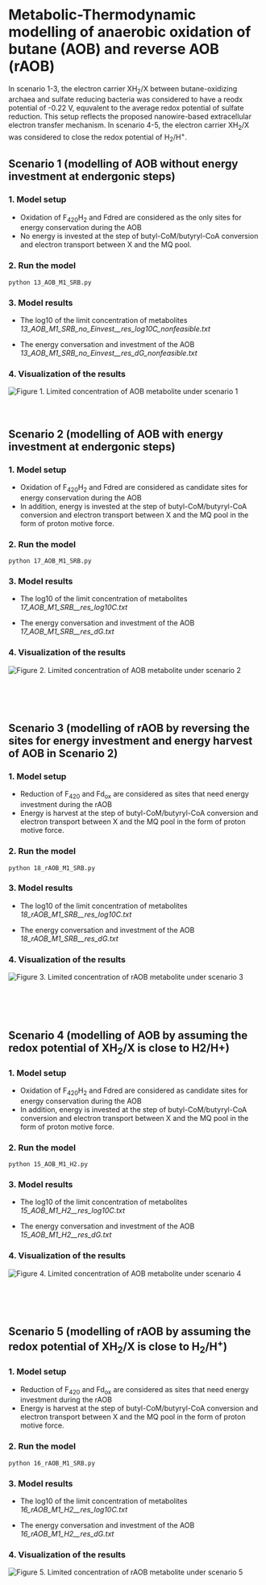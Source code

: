 # Metabolic-Thermodynamic modelling of anaerobic oxidation of butane (AOB) and reverse AOB (rAOB)

In scenario 1-3, the electron carrier XH<sub>2</sub>/X between butane-oxidizing archaea and sulfate reducing bacteria was considered to have a reodx potential of -0.22 V, equvalent to the average redox potential of sulfate reduction. This setup reflects the proposed nanowire-based extracellular electron transfer mechanism. In scenario 4-5, the electron carrier XH<sub>2</sub>/X was considered to close the redox potential of H<sub>2</sub>/H<sup>+</sup>.


## Scenario 1 (modelling of AOB without energy investment at endergonic steps)

### 1. Model setup
* Oxidation of F<sub>420</sub>H<sub>2</sub> and Fdred are considered as the only sites for energy conservation during the AOB
* No energy is invested at the step of butyl-CoM/butyryl-CoA conversion and electron transport between X and the MQ pool. 

### 2. Run the model
```
python 13_AOB_M1_SRB.py  
```

### 3. Model results 
* The log10 of the limit concentration of metabolites
	*13_AOB_M1_SRB_no_Einvest__res_log10C_nonfeasible.txt*

* The energy conversation and investment of the AOB
	*13_AOB_M1_SRB_no_Einvest__res_dG_nonfeasible.txt*

### 4. Visualization of the results
![Figure 1. Limited concentration of AOB metabolite under scenario 1](https://github.com/SongCanChen11/BackFluxDuringAOB/blob/main/MetabolicModel/13_AOB_github.png)
<br />
<br />
<br />


## Scenario 2 (modelling of AOB with energy investment at endergonic steps)

### 1. Model setup
* Oxidation of F<sub>420</sub>H<sub>2</sub> and Fdred are considered as candidate sites for energy conservation during the AOB
* In addition, energy is invested at the step of butyl-CoM/butyryl-CoA conversion and electron transport between X and the MQ pool in the form of proton motive force. 


### 2. Run the model
```
python 17_AOB_M1_SRB.py  
```

### 3. Model results 
* The log10 of the limit concentration of metabolites
	*17_AOB_M1_SRB__res_log10C.txt*

* The energy conversation and investment of the AOB
	*17_AOB_M1_SRB__res_dG.txt*


### 4. Visualization of the results
![Figure 2. Limited concentration of AOB metabolite under scenario 2](https://github.com/SongCanChen11/BackFluxDuringAOB/blob/main/MetabolicModel/17_AOB_github.png)

<br />
<br />
<br />


## Scenario 3 (modelling of rAOB by reversing the sites for energy investment and energy harvest of AOB in Scenario 2)

### 1. Model setup
* Reduction of F<sub>420</sub> and Fd<sub>ox</sub> are considered as sites that need energy investment during the rAOB
* Energy is harvest at the step of butyl-CoM/butyryl-CoA conversion and electron transport between X and the MQ pool in the form of proton motive force. 


### 2. Run the model
```
python 18_rAOB_M1_SRB.py  
```

### 3. Model results 
* The log10 of the limit concentration of metabolites
	*18_rAOB_M1_SRB__res_log10C.txt*

* The energy conversation and investment of the AOB
	*18_rAOB_M1_SRB__res_dG.txt*

### 4. Visualization of the results
![Figure 3. Limited concentration of rAOB metabolite under scenario 3](https://github.com/SongCanChen11/BackFluxDuringAOB/blob/main/MetabolicModel/18_rAOB_github.png)


<br />
<br />
<br />
	

## Scenario 4 (modelling of AOB by assuming the redox potential of XH<sub>2</sub>/X is close to H2/H+)

### 1. Model setup
* Oxidation of F<sub>420</sub>H<sub>2</sub> and Fdred are considered as candidate sites for energy conservation during the AOB
* In addition, energy is invested at the step of butyl-CoM/butyryl-CoA conversion and electron transport between X and the MQ pool in the form of proton motive force. 


### 2. Run the model
```
python 15_AOB_M1_H2.py
```

### 3. Model results 
* The log10 of the limit concentration of metabolites
	*15_AOB_M1_H2__res_log10C.txt*

* The energy conversation and investment of the AOB
	*15_AOB_M1_H2__res_dG.txt*
  
### 4. Visualization of the results
![Figure 4. Limited concentration of AOB metabolite under scenario 4](https://github.com/SongCanChen11/BackFluxDuringAOB/blob/main/MetabolicModel/15_AOB_log10C_github.png)


<br />
<br />
<br />

## Scenario 5 (modelling of rAOB by assuming the redox potential of XH<sub>2</sub>/X is close to H<sub>2</sub>/H<sup>+</sup>)

### 1. Model setup
* Reduction of F<sub>420</sub> and Fd<sub>ox</sub> are considered as sites that need energy investment during the rAOB
* Energy is harvest at the step of butyl-CoM/butyryl-CoA conversion and electron transport between X and the MQ pool in the form of proton motive force. 


### 2. Run the model
```
python 16_rAOB_M1_SRB.py  
```

### 3. Model results 
* The log10 of the limit concentration of metabolites
	*16_rAOB_M1_H2__res_log10C.txt*

* The energy conversation and investment of the AOB
	*16_rAOB_M1_H2__res_dG.txt*

### 4. Visualization of the results
![Figure 5. Limited concentration of rAOB metabolite under scenario 5](https://github.com/SongCanChen11/BackFluxDuringAOB/blob/main/MetabolicModel/16_rAOB_log10C_github.png)

<br />
<br />
<br />

